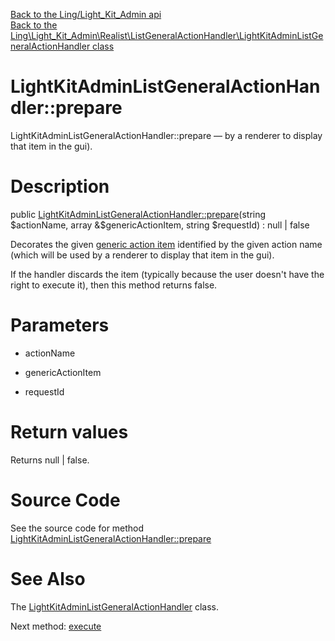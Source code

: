 [Back to the Ling/Light_Kit_Admin api](https://github.com/lingtalfi/Light_Kit_Admin/blob/master/doc/api/Ling/Light_Kit_Admin.md)<br>
[Back to the Ling\Light_Kit_Admin\Realist\ListGeneralActionHandler\LightKitAdminListGeneralActionHandler class](https://github.com/lingtalfi/Light_Kit_Admin/blob/master/doc/api/Ling/Light_Kit_Admin/Realist/ListGeneralActionHandler/LightKitAdminListGeneralActionHandler.md)


LightKitAdminListGeneralActionHandler::prepare
================



LightKitAdminListGeneralActionHandler::prepare — by a renderer to display that item in the gui).




Description
================


public [LightKitAdminListGeneralActionHandler::prepare](https://github.com/lingtalfi/Light_Kit_Admin/blob/master/doc/api/Ling/Light_Kit_Admin/Realist/ListGeneralActionHandler/LightKitAdminListGeneralActionHandler/prepare.md)(string $actionName, array &$genericActionItem, string $requestId) : null | false




Decorates the given [generic action item](https://github.com/lingtalfi/Light_Realist/blob/master/doc/pages/generic-action-item.md) identified by the given action name (which will be used
by a renderer to display that item in the gui).

If the handler discards the item (typically because the user doesn't have the right
to execute it), then this method returns false.




Parameters
================


- actionName

    

- genericActionItem

    

- requestId

    


Return values
================

Returns null | false.








Source Code
===========
See the source code for method [LightKitAdminListGeneralActionHandler::prepare](https://github.com/lingtalfi/Light_Kit_Admin/blob/master/Realist/ListGeneralActionHandler/LightKitAdminListGeneralActionHandler.php#L27-L67)


See Also
================

The [LightKitAdminListGeneralActionHandler](https://github.com/lingtalfi/Light_Kit_Admin/blob/master/doc/api/Ling/Light_Kit_Admin/Realist/ListGeneralActionHandler/LightKitAdminListGeneralActionHandler.md) class.

Next method: [execute](https://github.com/lingtalfi/Light_Kit_Admin/blob/master/doc/api/Ling/Light_Kit_Admin/Realist/ListGeneralActionHandler/LightKitAdminListGeneralActionHandler/execute.md)<br>

